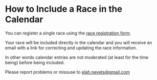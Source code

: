 # How to Include a Race in the Calendar

You can register a single race using the [race registration form](https://goo.gl/forms/cXUINKxCBh88SYSs1).

Your race will be included directly in the calendar and you will receive an email with a link for correcting and updating the race information.

In other words calendar entries are not moderated (at least for the time being) before being included.

Please report problems or missuse to <elah.nevets@gmail.com>